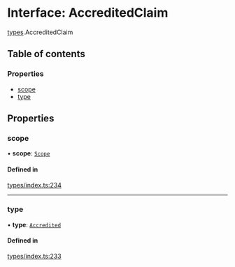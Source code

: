 # Interface: AccreditedClaim

[types](../wiki/types).AccreditedClaim

## Table of contents

### Properties

- [scope](../wiki/types.AccreditedClaim#scope)
- [type](../wiki/types.AccreditedClaim#type)

## Properties

### scope

• **scope**: [`Scope`](../wiki/types.Scope)

#### Defined in

[types/index.ts:234](https://github.com/PolymeshAssociation/polymesh-sdk/blob/e978aefd/src/types/index.ts#L234)

___

### type

• **type**: [`Accredited`](../wiki/types.ClaimType#accredited)

#### Defined in

[types/index.ts:233](https://github.com/PolymeshAssociation/polymesh-sdk/blob/e978aefd/src/types/index.ts#L233)
